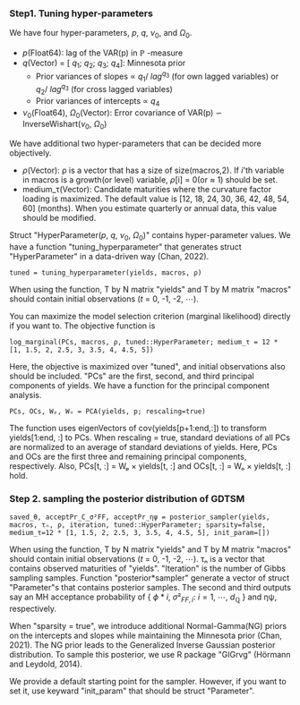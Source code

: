 ### Step1. Tuning hyper-parameters

We have four hyper-parameters, $p$, $q$, $\nu_0$, and $\Omega_0$.

- $p$(Float64): lag of the VAR(p) in $\mathbb{P}$ -measure
- $q$(Vector) $=$ [ $q_1$; $q_2$; $q_3$; $q_4$]: Minnesota prior
  - Prior variances of slopes $\propto$ $q_1$/ ${lag}^{q_3}$ (for own lagged variables) or $q_2$/ ${lag}^{q_3}$ (for cross lagged variables)
  - Prior variances of intercepts $\propto$ $q_4$
- $\nu_0$(Float64), $\Omega_0$(Vector): Error covariance of VAR(p) $\backsim$ InverseWishart($\nu_0$, $\Omega_0$)

We have additional two hyper-parameters that can be decided more objectively.

- $\rho$(Vector): ρ is a vector that has a size of size(macros,2). If $i$'th variable in macros is a growth(or level) variable, $\rho$[i] = 0(or $\approx$ 1) should be set.
- medium_τ(Vector): Candidate maturities where the curvature factor loading is maximized. The default value is [12, 18, 24, 30, 36, 42, 48, 54, 60] (months). When you estimate quarterly or annual data, this value should be modified.

Struct "HyperParameter($p$, $q$, $\nu_0$, $\Omega_0$)" contains hyper-parameter values. We have a function "tuning_hyperparameter" that generates struct "HyperParameter" in a data-driven way (Chan, 2022).

```juila
tuned = tuning_hyperparameter(yields, macros, ρ)
```

When using the function, T by N matrix "yields" and T by M matrix "macros" should contain initial observations ($t$ = 0, -1, -2, $\cdots$).

You can maximize the model selection criterion (marginal likelihood) directly if you want to. The objective function is

```juila
log_marginal(PCs, macros, ρ, tuned::HyperParameter; medium_τ = 12 * [1, 1.5, 2, 2.5, 3, 3.5, 4, 4.5, 5])
```

Here, the objective is maximized over "tuned", and initial observations also should be included. "PCs" are the first, second, and third principal components of yields. We have a function for the principal component analysis.

```juila
PCs, OCs, Wₚ, Wₒ = PCA(yields, p; rescaling=true)
```

The function uses eigenVectors of cov(yields[p+1:end,:]) to transform yields[1:end, :] to PCs. When rescaling = true, standard deviations of all PCs are normalized to an average of standard deviations of yields. Here, PCs and OCs are the first three and remaining principal components, respectively. Also, PCs[t, :] = Wₚ $\times$ yields[t, :] and OCs[t, :] = Wₒ $\times$ yields[t, :] hold.

### Step 2. sampling the posterior distribution of GDTSM

```juila
saved_θ, acceptPr_C_σ²FF, acceptPr_ηψ = posterior_sampler(yields, macros, τₙ, ρ, iteration, tuned::HyperParameter; sparsity=false, medium_τ=12 * [1, 1.5, 2, 2.5, 3, 3.5, 4, 4.5, 5], init_param=[])
```

When using the function, T by N matrix "yields" and T by M matrix "macros" should contain initial observations ($t$ = 0, -1, -2, $\cdots$). τₙ is a vector that contains observed maturities of "yields". "Iteration" is the number of Gibbs sampling samples. Function "posterior*sampler" generate a vector of struct "Parameter"s that contains posterior samples. The second and third outputs say an MH acceptance probability of { $\phi*{i}$, $σ²_{FF,i}$: $i = 1$, $\cdots$, $d_\mathbb{Q}$ } and ηψ, respectively.

When "sparsity = true", we introduce additional Normal-Gamma(NG) priors on the intercepts and slopes while maintaining the Minnesota prior (Chan, 2021). The NG prior leads to the Generalized Inverse Gaussian posterior distribution. To sample this posterior, we use R package "GIGrvg" (Hörmann and Leydold, 2014).

We provide a default starting point for the sampler. However, if you want to set it, use keyward "init_param" that should be struct "Parameter".
